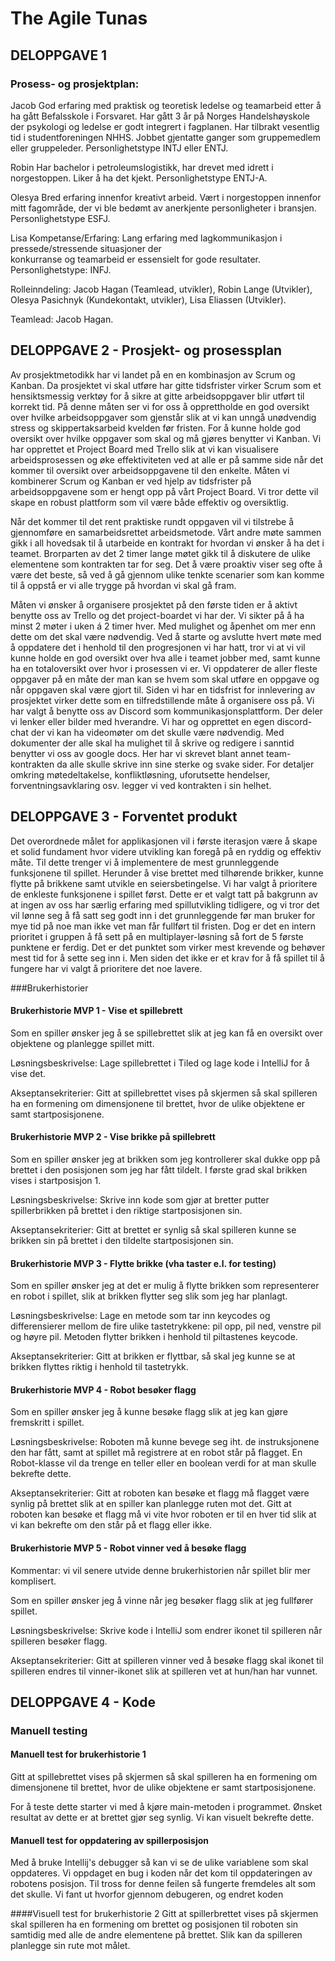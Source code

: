 # The Agile Tunas

## DELOPPGAVE 1

### Prosess- og prosjektplan:

Jacob
God  erfaring med praktisk og teoretisk ledelse og teamarbeid etter å ha gått Befalsskole i Forsvaret.
Har gått 3 år på Norges Handelshøyskole der psykologi og ledelse er  godt integrert i fagplanen. Har
tilbrakt	vesentlig tid i studentforeningen NHHS. Jobbet gjentatte ganger som  gruppemedlem eller gruppeleder.
Personlighetstype INTJ eller ENTJ.

Robin
Har bachelor i petroleumslogistikk, har drevet med idrett i norgestoppen. Liker å ha det kjekt.
Personlighetstype ENTJ-A.

Olesya
Bred erfaring innenfor kreativt arbeid. Vært i norgestoppen innenfor mitt fagområde, der vi ble bedømt av anerkjente personligheter i bransjen.  
Personlighetstype ESFJ.

Lisa
Kompetanse/Erfaring: Lang erfaring med lagkommunikasjon i pressede/stressende situasjoner der        
konkurranse og teamarbeid er essensielt for gode resultater.
Personlighetstype: INFJ.

Rolleinndeling: Jacob Hagan (Teamlead, utvikler), Robin Lange (Utvikler), Olesya Pasichnyk (Kundekontakt, utvikler), Lisa Eliassen (Utvikler).

Teamlead: Jacob Hagan.

## DELOPPGAVE 2 - Prosjekt- og prosessplan

Av prosjektmetodikk har vi landet på en en kombinasjon av Scrum og Kanban. Da prosjektet vi skal utføre har gitte tidsfrister virker Scrum som et hensiktsmessig verktøy for å sikre at gitte arbeidsoppgaver blir utført til korrekt tid. På denne måten ser vi for oss å opprettholde en god oversikt over hvilke arbeidsoppgaver som gjenstår slik at vi kan unngå unødvendig stress og skippertaksarbeid kvelden før fristen. For å kunne holde god oversikt over hvilke oppgaver som skal og må gjøres benytter vi Kanban. Vi har opprettet et Project Board med Trello slik at vi kan visualisere arbeidsprosessen og øke effektiviteten ved at alle er på samme side når det kommer til oversikt over arbeidsoppgavene til den enkelte.
Måten vi kombinerer Scrum og Kanban er ved hjelp av tidsfrister på arbeidsoppgavene som er hengt opp på vårt Project Board. Vi tror dette vil skape en robust plattform som vil være både effektiv og oversiktlig.

Når det kommer til det rent praktiske rundt oppgaven vil vi tilstrebe å gjennomføre en samarbeidsrettet arbeidsmetode.
Vårt andre møte sammen gikk i all hovedsak til å utarbeide en kontrakt for hvordan vi ønsker å ha det i teamet. Brorparten av det 2 timer lange møtet gikk til å diskutere de ulike elementene som kontrakten tar for seg. Det å være proaktiv viser seg ofte å være det beste, så ved å gå gjennom ulike tenkte scenarier som kan komme til å oppstå er vi alle trygge på hvordan vi skal gå fram.

Måten vi ønsker å organisere prosjektet på den første tiden er å aktivt benytte oss av Trello og det project-boardet vi har der. Vi sikter på å ha minst 2 møter i uken á 2 timer hver. Med mulighet og åpenhet om mer enn dette om det skal være nødvendig. Ved å starte og avslutte hvert møte med å oppdatere det i henhold til den progresjonen vi har hatt, tror vi at vi vil kunne holde en god oversikt over hva alle i teamet jobber med, samt kunne ha en totaloversikt over hvor i prosessen vi er. Vi oppdaterer de aller fleste oppgaver på en måte der man kan se hvem som skal utføre en oppgave og når oppgaven skal være gjort til. Siden vi har en tidsfrist for innlevering av prosjektet virker dette som en tilfredstillende måte å organisere oss på.
Vi har valgt å benytte oss av Discord som kommunikasjonsplattform. Der deler vi lenker eller bilder med hverandre. Vi har og opprettet en egen discord-chat der vi kan ha videomøter om det skulle være nødvendig. Med dokumenter der alle skal ha mulighet til å skrive og redigere i sanntid benytter vi oss av google docs. Her har vi skrevet blant annet team-kontrakten da alle skulle skrive inn sine sterke og svake sider.
For detaljer omkring møtedeltakelse, konfliktløsning, uforutsette hendelser, forventningsavklaring osv. legger vi ved kontrakten i sin helhet.

## DELOPPGAVE 3 - Forventet produkt

Det overordnede målet for applikasjonen vil  i første iterasjon være å skape et solid fundament hvor videre utvikling kan foregå på en ryddig og effektiv måte. Til dette trenger vi å implementere de mest grunnleggende funksjonene til spillet. Herunder å vise brettet med tilhørende brikker, kunne flytte på brikkene samt utvikle en seiersbetingelse.
Vi har valgt å prioritere de enkleste funksjonene i spillet først. Dette er et valgt tatt på bakgrunn av at ingen av oss har særlig erfaring med spillutvikling tidligere, og vi tror det vil lønne seg å få satt seg godt inn i det grunnleggende før man bruker for mye tid på noe man ikke vet man får fullført til fristen. Dog er det en intern prioritet i gruppen å få sett på en multiplayer-løsning så fort de 5 første punktene er ferdig. Det er det punktet som virker mest krevende og behøver mest tid for å sette seg inn i. Men siden det ikke er et krav for å få spillet til å fungere har vi valgt å prioritere det noe lavere.

###Brukerhistorier

#### Brukerhistorie MVP 1 - Vise et spillebrett

Som en spiller
ønsker jeg å se spillebrettet
slik at jeg kan få en oversikt over objektene og planlegge spillet mitt.

Løsningsbeskrivelse:
Lage spillebrettet i Tiled og lage kode i IntelliJ for å vise det.

Akseptansekriterier:
Gitt at spillebrettet vises på skjermen så skal
spilleren ha en formening om dimensjonene til brettet,
hvor de ulike objektene er samt startposisjonene.

#### Brukerhistorie MVP 2 - Vise brikke på spillebrett

Som en spiller
ønsker jeg at brikken som jeg kontrollerer skal dukke opp på
brettet i den posisjonen som jeg har fått tildelt.
I første grad skal brikken vises i startposisjon 1.

Løsningsbeskrivelse:
Skrive inn kode som gjør at bretter putter spillerbrikken
på brettet i den riktige startposisjonen sin.

Akseptansekriterier:
Gitt at brettet er synlig så skal spilleren kunne se
brikken sin på brettet i den tildelte startposisjonen sin.

#### Brukerhistorie MVP 3 - Flytte brikke (vha taster e.l. for testing)

Som en spiller
ønsker jeg at det er mulig å flytte brikken som representerer en robot i spillet,
slik at brikken flytter seg slik som jeg har planlagt.

Løsningsbeskrivelse:
Lage en metode som tar inn keycodes og differensierer mellom de fire ulike tastetrykkene: pil opp, pil ned, venstre pil og høyre pil.
Metoden flytter brikken i henhold til piltastenes keycode.

Akseptansekriterier:
Gitt at brikken er flyttbar, så skal jeg kunne se at brikken flyttes riktig i henhold til tastetrykk.

#### Brukerhistorie MVP 4 - Robot besøker flagg

Som en spiller ønsker jeg å kunne besøke flagg slik at jeg kan gjøre fremskritt i spillet.

Løsningsbeskrivelse:
Roboten må kunne bevege seg iht. de instruksjonene den har fått, samt at spillet må registrere at en robot står på flagget.
En Robot-klasse vil da trenge en teller eller en boolean verdi for at man skulle bekrefte dette.

Akseptansekriterier:
Gitt at roboten kan besøke et flagg må flagget være synlig på brettet slik at en spiller kan planlegge ruten mot det.
Gitt at roboten kan besøke et flagg må vi vite hvor roboten er til en hver tid slik at vi kan bekrefte om den står på et flagg eller ikke.

#### Brukerhistorie MVP 5 - Robot vinner ved å besøke flagg
Kommentar: vi vil senere utvide denne brukerhistorien når spillet blir mer komplisert.

Som en spiller
ønsker jeg å vinne når jeg besøker flagg
slik at jeg fullfører spillet.

Løsningsbeskrivelse:
Skrive kode i IntelliJ som endrer ikonet til spilleren når spilleren besøker flagg.

Akseptansekriterier:
Gitt at spilleren vinner ved å besøke flagg skal ikonet til spilleren endres
til vinner-ikonet slik at spilleren vet at hun/han har vunnet. 

## DELOPPGAVE 4 - Kode

### Manuell testing

#### Manuell test for brukerhistorie 1
Gitt at spillebrettet vises på skjermen så skal
spilleren ha en formening om dimensjonene til brettet,
hvor de ulike objektene er samt startposisjonene.

For å teste dette starter vi med å kjøre main-metoden i programmet. Ønsket resultat av dette er at brettet gjør seg synlig.
Vi kan visuelt bekrefte dette. 

#### Manuell test for oppdatering av spillerposisjon
Med å bruke Intellij's debugger så kan vi se de ulike variablene som skal oppdateres. 
Vi oppdaget en bug i koden når det kom til oppdateringen av robotens posisjon. Til tross for denne feilen så
fungerte fremdeles alt som det skulle. Vi fant ut hvorfor gjennom debugeren, og endret koden


####Visuell test for brukerhistorie 2
Gitt at spillerbrettet vises på skjermen skal spilleren
ha en formening om brettet og posisjonen til roboten sin
samtidig med alle de andre elementene på brettet. 
Slik kan da spilleren planlegge sin rute mot målet.